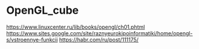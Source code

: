# OpenGL_cube
https://www.linuxcenter.ru/lib/books/opengl/ch01.phtml
https://www.sites.google.com/site/raznyeurokipoinformatiki/home/opengl-s/vstroennye-funkcii
https://habr.com/ru/post/111175/
